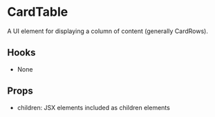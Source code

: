 # CardTable

A UI element for displaying a column of content (generally CardRows).

## Hooks

-   None

## Props

-   children: JSX elements included as children elements
